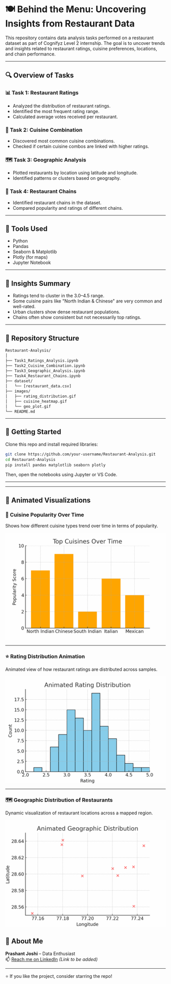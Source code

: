 
# 🍽️ Behind the Menu: Uncovering Insights from Restaurant Data

This repository contains data analysis tasks performed on a restaurant dataset as part of Cognifyz Level 2 internship. The goal is to uncover trends and insights related to restaurant ratings, cuisine preferences, locations, and chain performance.

---

## 🔍 Overview of Tasks

### 📊 Task 1: Restaurant Ratings
- Analyzed the distribution of restaurant ratings.
- Identified the most frequent rating range.
- Calculated average votes received per restaurant.

### 🍱 Task 2: Cuisine Combination
- Discovered most common cuisine combinations.
- Checked if certain cuisine combos are linked with higher ratings.

### 🗺️ Task 3: Geographic Analysis
- Plotted restaurants by location using latitude and longitude.
- Identified patterns or clusters based on geography.

### 🏪 Task 4: Restaurant Chains
- Identified restaurant chains in the dataset.
- Compared popularity and ratings of different chains.

---

## 🧰 Tools Used

- Python
- Pandas
- Seaborn & Matplotlib
- Plotly (for maps)
- Jupyter Notebook

---

## 📌 Insights Summary

- Ratings tend to cluster in the 3.0–4.5 range.
- Some cuisine pairs like "North Indian & Chinese" are very common and well-rated.
- Urban clusters show dense restaurant populations.
- Chains often show consistent but not necessarily top ratings.

---

## 📁 Repository Structure

```
Restaurant-Analysis/
│
├── Task1_Ratings_Analysis.ipynb
├── Task2_Cuisine_Combination.ipynb
├── Task3_Geographic_Analysis.ipynb
├── Task4_Restaurant_Chains.ipynb
├── dataset/
│   └── [restaurant_data.csv]
├── images/
│   ├── rating_distribution.gif
│   ├── cuisine_heatmap.gif
│   └── geo_plot.gif
└── README.md
```

---

## 🚀 Getting Started

Clone this repo and install required libraries:

```bash
git clone https://github.com/your-username/Restaurant-Analysis.git
cd Restaurant-Analysis
pip install pandas matplotlib seaborn plotly
```

Then, open the notebooks using Jupyter or VS Code.

---
---

## 🔄 Animated Visualizations

### 🍛 Cuisine Popularity Over Time
Shows how different cuisine types trend over time in terms of popularity.

![Cuisine Trends](images/cuisine_trends.gif)

---

### ⭐ Rating Distribution Animation
Animated view of how restaurant ratings are distributed across samples.

![Rating Distribution](images/rating_distribution.gif)

---

### 🗺️ Geographic Distribution of Restaurants
Dynamic visualization of restaurant locations across a mapped region.

![Geo Distribution](images/geo_distribution.gif)

## 🙋 About Me

**Prashant Joshi** – Data Enthusiast  
📫 [Reach me on LinkedIn](https://www.linkedin.com/in/prashantjoshi2220) *(Link to be added)*

---

⭐ If you like the project, consider starring the repo!
